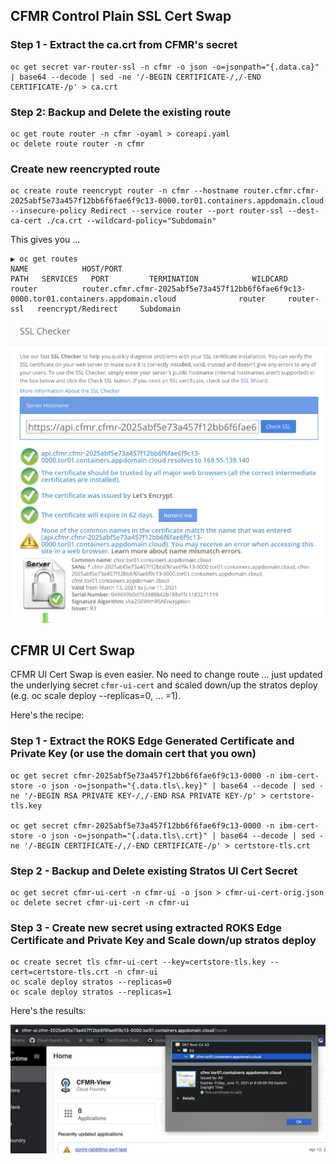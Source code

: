 ## CFMR Control Plain SSL Cert Swap

### Step 1 - Extract the ca.crt from CFMR's secret
```
oc get secret var-router-ssl -n cfmr -o json -o=jsonpath="{.data.ca}" | base64 --decode | sed -ne '/-BEGIN CERTIFICATE-/,/-END CERTIFICATE-/p' > ca.crt
```
### Step 2:  Backup and Delete the existing route
```
oc get route router -n cfmr -oyaml > coreapi.yaml
oc delete route router -n cfmr
```
### Create new reencrypted route 
```
oc create route reencrypt router -n cfmr --hostname router.cfmr.cfmr-2025abf5e73a457f12bb6f6fae6f9c13-0000.tor01.containers.appdomain.cloud --insecure-policy Redirect --service router --port router-ssl --dest-ca-cert ./ca.crt --wildcard-policy="Subdomain"
```

This gives you ...

```
▶ oc get routes
NAME            HOST/PORT                                                                                     PATH   SERVICES   PORT         TERMINATION            WILDCARD
router          router.cfmr.cfmr-2025abf5e73a457f12bb6f6fae6f9c13-0000.tor01.containers.appdomain.cloud              router     router-ssl   reencrypt/Redirect     Subdomain
```

![](exampledefaultcert.png)

## CFMR UI Cert Swap 
CFMR UI Cert Swap is even easier.  No need to change route ... just updated the underlying secret `cfmr-ui-cert` and scaled down/up the stratos deploy (e.g. oc scale deploy --replicas=0, ... =1).

Here's the recipe:
### Step 1 - Extract the ROKS Edge Generated Certificate and Private Key (or use the domain cert that you own)
```
oc get secret cfmr-2025abf5e73a457f12bb6f6fae6f9c13-0000 -n ibm-cert-store -o json -o=jsonpath="{.data.tls\.key}" | base64 --decode | sed -ne '/-BEGIN RSA PRIVATE KEY-/,/-END RSA PRIVATE KEY-/p' > certstore-tls.key

oc get secret cfmr-2025abf5e73a457f12bb6f6fae6f9c13-0000 -n ibm-cert-store -o json -o=jsonpath="{.data.tls\.crt}" | base64 --decode | sed -ne '/-BEGIN CERTIFICATE-/,/-END CERTIFICATE-/p' > certstore-tls.crt
```

### Step 2 - Backup and Delete existing Stratos UI Cert Secret
```
oc get secret cfmr-ui-cert -n cfmr-ui -o json > cfmr-ui-cert-orig.json
oc delete secret cfmr-ui-cert -n cfmr-ui
```

### Step 3 - Create new secret using extracted ROKS Edge Certificate and Private Key and Scale down/up stratos deploy
```
oc create secret tls cfmr-ui-cert --key=certstore-tls.key --cert=certstore-tls.crt -n cfmr-ui
oc scale deploy stratos --replicas=0
oc scale deploy stratos --replicas=1
```

Here's the results:

![](exampleuicert.png)
